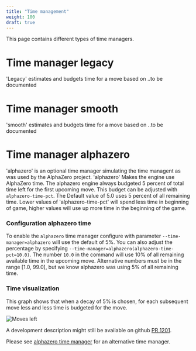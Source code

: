 ```yaml
---
title: "Time management"
weight: 100
draft: true
---
```


This page contains different types of time managers.

# Time manager legacy

'Legacy' estimates and budgets time for a move based on ..to be documented

# Time manager smooth

'smooth' estimates and budgets time for a move based on ..to be documented

# Time manager alphazero

'alphazero' is an optional time manager simulating the time managent as was used by the AlphaZero project. 'alphazero' Makes the engine use AlphaZero time. The alphazero engine always budgeted 5 percent of total time left for the first upcoming move. This budget can be adjusted with `alphazero-time-pct`. The Default value of 5.0 uses 5 percent of all remaining time. Lower values of 'alphazero-time-pct' will spend less time in beginning of game, higher values will use up more time in the beginning of the game.

### Configuration alphazero time
 
To enable the `alphazero` time manager configure with parameter `--time-manager=alphazero` will use the default of 5%. You can also adjust the percentage by specifying `--time-manager=alphazero(alphazero-time-pct=10.0)`. The number `10.0` in the command will use 10% of all remaining available time in the upcoming move. Alternative numbers must be in the range [1.0, 99.0], but we know alphazero was using 5% of all remaining time.

### Time visualization

This graph shows that when a decay of 5% is chosen, for each subsequent move less and less time is budgeted for the move.

![Moves left](../alphazerotimedecay.png)

A development description might still be available on github 
[PR 1201](https://github.com/LeelaChessZero/lc0/pull/1201).


Please see [alphazero time manager](../alphazero/) for an alternative time manager.